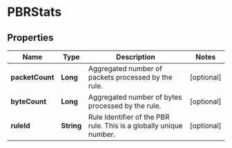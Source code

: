 # PBRStats

## Properties
Name | Type | Description | Notes
------------ | ------------- | ------------- | -------------
**packetCount** | **Long** | Aggregated number of packets processed by the rule. |  [optional]
**byteCount** | **Long** | Aggregated number of bytes processed by the rule. |  [optional]
**ruleId** | **String** | Rule Identifier of the PBR rule. This is a globally unique number. |  [optional]
